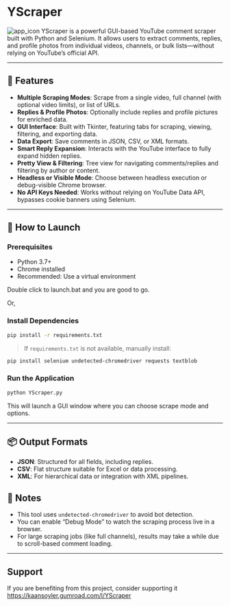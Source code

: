 
# YScraper

![app_icon](https://github.com/user-attachments/assets/55216568-212b-4183-ac74-ac3665176902)
YScraper is a powerful GUI-based YouTube comment scraper built with Python and Selenium. It allows users to extract comments, replies, and profile photos from individual videos, channels, or bulk lists—without relying on YouTube’s official API.


---

## 🔧 Features

* **Multiple Scraping Modes**: Scrape from a single video, full channel (with optional video limits), or list of URLs.
* **Replies & Profile Photos**: Optionally include replies and profile pictures for enriched data.
* **GUI Interface**: Built with Tkinter, featuring tabs for scraping, viewing, filtering, and exporting data.
* **Data Export**: Save comments in JSON, CSV, or XML formats.
* **Smart Reply Expansion**: Interacts with the YouTube interface to fully expand hidden replies.
* **Pretty View & Filtering**: Tree view for navigating comments/replies and filtering by author or content.
* **Headless or Visible Mode**: Choose between headless execution or debug-visible Chrome browser.
* **No API Keys Needed**: Works without relying on YouTube Data API, bypasses cookie banners using Selenium.

---

## 🚀 How to Launch

### Prerequisites

* Python 3.7+
* Chrome installed
* Recommended: Use a virtual environment

Double click to launch.bat and you are good to go.

Or,

### Install Dependencies

```bash
pip install -r requirements.txt
```

> If `requirements.txt` is not available, manually install:

```bash
pip install selenium undetected-chromedriver requests textblob
```

### Run the Application

```bash
python YScraper.py
```

This will launch a GUI window where you can choose scrape mode and options.

---

## 📦 Output Formats

* **JSON**: Structured for all fields, including replies.
* **CSV**: Flat structure suitable for Excel or data processing.
* **XML**: For hierarchical data or integration with XML pipelines.



## 🧠 Notes

* This tool uses `undetected-chromedriver` to avoid bot detection.
* You can enable “Debug Mode” to watch the scraping process live in a browser.
* For large scraping jobs (like full channels), results may take a while due to scroll-based comment loading.

---

## Support
If you are benefiting from this project, consider supporting it
https://kaansoyler.gumroad.com/l/YScraper


